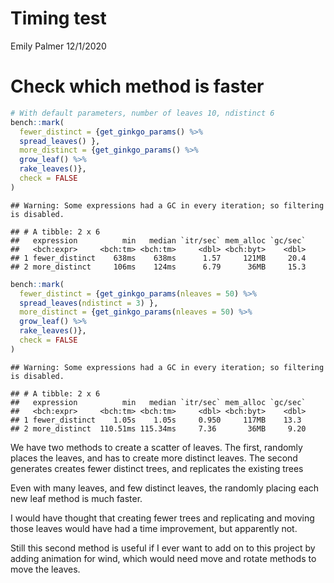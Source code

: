Timing test
================
Emily Palmer
12/1/2020

# Check which method is faster

``` r
# With default parameters, number of leaves 10, ndistinct 6
bench::mark(
  fewer_distinct = {get_ginkgo_params() %>% 
  spread_leaves() },
  more_distinct = {get_ginkgo_params() %>%
  grow_leaf() %>% 
  rake_leaves()},
  check = FALSE
)
```

    ## Warning: Some expressions had a GC in every iteration; so filtering is disabled.

    ## # A tibble: 2 x 6
    ##   expression          min   median `itr/sec` mem_alloc `gc/sec`
    ##   <bch:expr>     <bch:tm> <bch:tm>     <dbl> <bch:byt>    <dbl>
    ## 1 fewer_distinct    638ms    638ms      1.57     121MB     20.4
    ## 2 more_distinct     106ms    124ms      6.79      36MB     15.3

``` r
bench::mark(
  fewer_distinct = {get_ginkgo_params(nleaves = 50) %>% 
  spread_leaves(ndistinct = 3) },
  more_distinct = {get_ginkgo_params(nleaves = 50) %>%
  grow_leaf() %>% 
  rake_leaves()},
  check = FALSE
)
```

    ## Warning: Some expressions had a GC in every iteration; so filtering is disabled.

    ## # A tibble: 2 x 6
    ##   expression          min   median `itr/sec` mem_alloc `gc/sec`
    ##   <bch:expr>     <bch:tm> <bch:tm>     <dbl> <bch:byt>    <dbl>
    ## 1 fewer_distinct    1.05s    1.05s     0.950     117MB    13.3 
    ## 2 more_distinct  110.51ms 115.34ms     7.36       36MB     9.20

We have two methods to create a scatter of leaves. The first, randomly
places the leaves, and has to create more distinct leaves. The second
generates creates fewer distinct trees, and replicates the existing
trees

Even with many leaves, and few distinct leaves, the randomly placing
each new leaf method is much faster.

I would have thought that creating fewer trees and replicating and
moving those leaves would have had a time improvement, but apparently
not.

Still this second method is useful if I ever want to add on to this
project by adding animation for wind, which would need move and rotate
methods to move the leaves.
